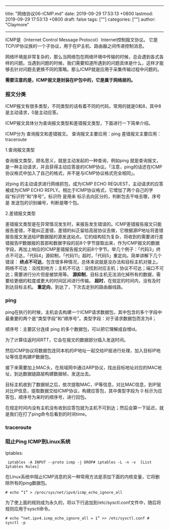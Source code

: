 
---
title: "网络协议06-ICMP.md"
date: 2019-09-29 17:53:13 +0800
lastmod: 2019-09-29 17:53:13 +0800
draft: false
tags: [""]
categories: [""]
author: "Claymore"

---
ICMP是（Internet Control Message Protocol）Internet控制报文协议。 它是TCP/IP协议族的一个子协议，用于在IP主机、路由器之间传递控制消息。

网络环境是非常复杂的，那么当网络包在网络环境中传输的时候，总会遇到各式各样的问题。当遇到问题的时候，我们需要知道所遇到的问题具体是什么，这样才能够去针对问题去更换不同的策略。那么ICMP就是应用于采集传输过程中问题的。

**需要注意的是，ICMP报文是封装在IP包中的，它是属于网络层的。**



### 报文分类

ICMP报文有很多类型，不同类型的话有着不同的代码，常用的就是0和8，其中8是主动请求，0是主动应答。

ICMP报文具体分为查询报文类型和差错报文类型，下面进行一下简单介绍。

ICMP分为 查询报文和差错报文。
查询报文主要应用：ping
差错报文主要应用：traceroute



1.查询报文类型

查询报文类型，顾名思义，就是主动发起的一种查询，例如ping 就是查询报文，是一种主动请求，并且获得主动应答是的ICMP协议。「注意，ping的话还在ICMP协议格式中加入了自己的格式，并不是与ICMP协议格式完全相同」。

对ping 的主动请求进行网络抓包，成为ICMP ECHO REQUEST，主动请求的应答被成为ICMP ECHO REPLY。相比于ICMP协议格式，它增加了两个自己的字段“标识符”和“序号”。标识符 是用来 标示去向区分的，判断包去干啥去哪，序号 是 发送包的识别编号，判断是哪个包。

2.差错报文类型

差错报文类型是在异常情况发生时，来报告发生错误的。ICMP差错报告报文只能报告差错，不能纠正差错，差错的纠正留给高层协议去做，它根据源IP地址将差错报告报文发送给IP数据报的源发送站点。它的结构较为复杂，将收到的需要进行差错报告IP数据报的首部和数据字段的前8个字节提取出来，作为ICMP报文的数据字段，再加上响应的ICMP差错报告报文的前8个字节。举几个例子：「代码3」终点不可达，「代码4」源抑制，「代码11」超时，「代码5」重定向。简单讲解下几个错误：
 **终点不可达**，包含很多种情况，总体来说就是没办法和目标主机对接上。网络不可达：没找到地方；主机不可达：没找到对应主机；协议不可达；端口不可达；需要进行分片但是被禁用等。
 **源抑制**，目标主机无法消化掉所有的数据，需要给更细的粒度或更大的时间区间进行传输。
 **超时**，在规定的时间内，没有及时到达目标主机。
 **重定向**，到达了，下次去走别的路由器线路。



### ping

ping在执行的时候，主机会去构建一个ICMP请求数据包，其中包含的多个字段中最重要的两个是“类型字段”和“顺序号”。类型字段：对于请求数据包而言为8；

顺序号：主要区分连续 ping 的多个数据包，可以把它理解成自增id。

为了计算往返时间RTT，它会在报文的数据部分插入发送时间。

然后ICMP协议将数据包连同本机的IP地址一起交给IP层进行处理，加入目标IP地址等信息构建IP数据包。

接下来需要加上MAC头，在局域网中通过ARP协议，找出目标地址对应的MAC地址，到达数据链路层构建数据帧，发送出去。

目标主机收到了数据帧之后，依次提取MAC，IP等信息，对比MAC信息，到IP层对比IP信息，提取数据交给ICMP协议，构建应答包，其中类型字段为 0 标示为应答包，顺序号为来时的顺序号，进行回包。

在规定时间内没有主机没有收到应答包就为主机不可到达；然后会算一下延迟，就是我们在打了ping命令后看到的时间time。



### traceroute





### 阻止Ping ICMP到Linux系统

Iptables:

```
 iptables -A INPUT --proto icmp -j DROP# iptables -L -n -v  [List Iptables Rules]
```

在Linux系统中阻止ICMP消息的另一种常用方法是添加下面的内核变量，它将删除所有的ping数据包。

```
# echo “1” > /proc/sys/net/ipv4/icmp_echo_ignore_all
```

为了使上面的规则成为永久的，将以下行追加到/etc/sysctl.conf文件中，随后将规则应用于sysctl命令。

```
# echo “net.ipv4.icmp_echo_ignore_all = 1” >> /etc/sysctl.conf # sysctl -p
```


